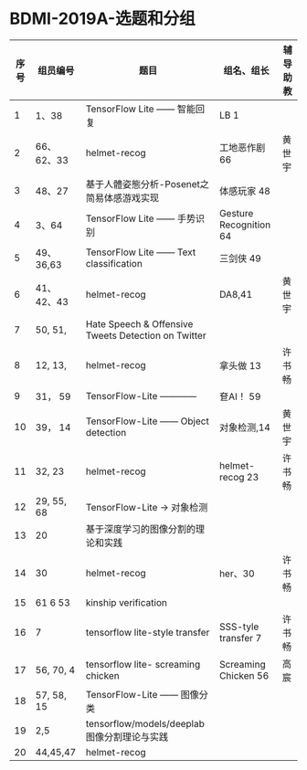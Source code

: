 # BDMI-2019A-选题和分组

| 序号 | 组员编号 | 题目                        |   组名、组长      |  辅导助教  |
| ---- | -------- | --------------------------- | -------- | -------- |
| 1    | 1、38    | TensorFlow Lite —— 智能回复 | LB 1 |          |
| 2    | 66、62、33   | helmet-recog                |工地恶作剧 66        |  黄世宇  |
| 3    | 48、27   | 基于人體姿態分析-Posenet之简易体感游戏实现   |  体感玩家 48 |     |
| 4    | 3、64    | TensorFlow Lite —— 手势识别 |  Gesture Recognition 64  |          |
| 5    | 49、36,63 | TensorFlow Lite —— Text classification | 三剑侠 49         |           |
| 6    |41、42、43| helmet-recog|DA8,41       |   黄世宇  |
| 7    |50, 51,   | Hate Speech & Offensive Tweets Detection on Twitter|         |         |
| 8    |12, 13,   | helmet-recog                |   拿头做    13   | 许书畅 |
| 9    |31， 59   | TensorFlow-Lite ————        |   奆AI！   59   |          |
| 10    |39， 14   | TensorFlow-Lite —— Object detection |  对象检测,14       |   黄世宇 |
| 11    |32, 23   | helmet-recog                |   helmet-recog   23   |   许书畅 |
| 12    |29, 55, 68 | TensorFlow-Lite -> 对象检测 |         |      |
| 13    |20 | 基于深度学习的图像分割的理论和实践 |         |       |
|14    | 30 | helmet-recog | her、30     |    许书畅 |
| 15 | 61 6 53 | kinship verification |         |       |
|16  |7    |tensorflow lite-style transfer| SSS-tyle transfer     7   |   许书畅 |
|17  |56, 70, 4 |tensorflow lite- screaming chicken|    Screaming Chicken 56     | 高宸 |
|18  |57, 58, 15 |TensorFlow-Lite —— 图像分类|         |         |
|19  |2,5 | tensorflow/models/deeplab 图像分割理论与实践|    |         |
|20  |44,45,47 | helmet-recog |    |         |
